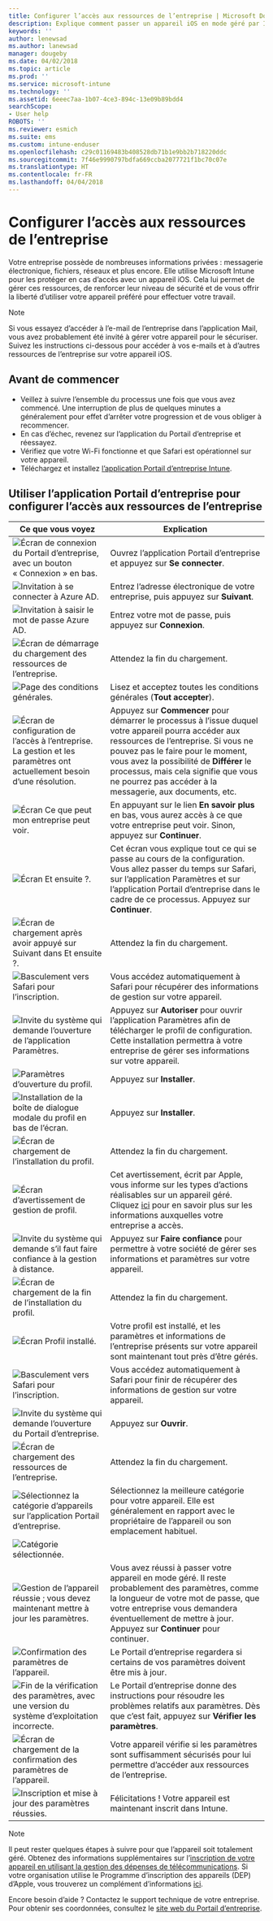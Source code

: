 ```yaml
---
title: Configurer l’accès aux ressources de l’entreprise | Microsoft Docs
description: Explique comment passer un appareil iOS en mode géré par Intune.
keywords: ''
author: lenewsad
ms.author: lanewsad
manager: dougeby
ms.date: 04/02/2018
ms.topic: article
ms.prod: ''
ms.service: microsoft-intune
ms.technology: ''
ms.assetid: 6eeec7aa-1b07-4ce3-894c-13e09b89bdd4
searchScope:
- User help
ROBOTS: ''
ms.reviewer: esmich
ms.suite: ems
ms.custom: intune-enduser
ms.openlocfilehash: c29c01169483b408528db71b1e9bb2b718220ddc
ms.sourcegitcommit: 7f46e9990797bdfa669ccba2077721f1bc70c07e
ms.translationtype: HT
ms.contentlocale: fr-FR
ms.lasthandoff: 04/04/2018
---
```

# <a name="set-up-access-to-your-company-resources"></a>Configurer l’accès aux ressources de l’entreprise

Votre entreprise possède de nombreuses informations privées : messagerie électronique, fichiers, réseaux et plus encore. Elle utilise Microsoft Intune pour les protéger en cas d’accès avec un appareil iOS. Cela lui permet de gérer ces ressources, de renforcer leur niveau de sécurité et de vous offrir la liberté d’utiliser votre appareil préféré pour effectuer votre travail.

> [!NOTE]
> Si vous essayez d’accéder à l’e-mail de l’entreprise dans l’application Mail, vous avez probablement été invité à gérer votre appareil pour le sécuriser. Suivez les instructions ci-dessous pour accéder à vos e-mails et à d’autres ressources de l’entreprise sur votre appareil iOS.

## <a name="before-you-start"></a>Avant de commencer

- Veillez à suivre l’ensemble du processus une fois que vous avez commencé. Une interruption de plus de quelques minutes a généralement pour effet d’arrêter votre progression et de vous obliger à recommencer.
- En cas d’échec, revenez sur l’application du Portail d’entreprise et réessayez.
- Vérifiez que votre Wi-Fi fonctionne et que Safari est opérationnel sur votre appareil.
- Téléchargez et installez [l’application Portail d’entreprise Intune](install-and-sign-in-to-the-intune-company-portal-app-ios.md).


## <a name="using-the-company-portal-app-to-set-up-access-to-company-resources"></a>Utiliser l’application Portail d’entreprise pour configurer l’accès aux ressources de l’entreprise

|Ce que vous voyez|Explication|
|---|---|
|![Écran de connexion du Portail d’entreprise, avec un bouton « Connexion » en bas.](./media/ios-01-cp-enroll-1802.png)|Ouvrez l’application Portail d’entreprise et appuyez sur **Se connecter**.|
|![Invitation à se connecter à Azure AD.](./media/ios-02-cp-enroll-1802.png)|Entrez l’adresse électronique de votre entreprise, puis appuyez sur **Suivant**.|
|![Invitation à saisir le mot de passe Azure AD.](./media/ios-03-cp-enroll-1802.png)|Entrez votre mot de passe, puis appuyez sur **Connexion**.|
|![Écran de démarrage du chargement des ressources de l’entreprise.](./media/ios-04-cp-enroll-1802.png)|Attendez la fin du chargement.|
|![Page des conditions générales.](./media/ios-05-cp-enroll-1802.png)|Lisez et acceptez toutes les conditions générales (**Tout accepter**).|
|![Écran de configuration de l’accès à l’entreprise. La gestion et les paramètres ont actuellement besoin d’une résolution.](./media/ios-06-cp-enroll-1802.png)|Appuyez sur **Commencer** pour démarrer le processus à l’issue duquel votre appareil pourra accéder aux ressources de l’entreprise. Si vous ne pouvez pas le faire pour le moment, vous avez la possibilité de **Différer** le processus, mais cela signifie que vous ne pourrez pas accéder à la messagerie, aux documents, etc.|
|![Écran Ce que peut mon entreprise peut voir.](./media/ios-07-cp-enroll-1802.png)|En appuyant sur le lien **En savoir plus** en bas, vous aurez accès à ce que votre entreprise peut voir. Sinon, appuyez sur **Continuer**.|
|![Écran Et ensuite ?.](./media/ios-08-cp-enroll-1802.png)|Cet écran vous explique tout ce qui se passe au cours de la configuration. Vous allez passer du temps sur Safari, sur l’application Paramètres et sur l’application Portail d’entreprise dans le cadre de ce processus. Appuyez sur **Continuer**.|
|![Écran de chargement après avoir appuyé sur Suivant dans Et ensuite ?.](./media/ios-09-cp-enroll-1802.png)|Attendez la fin du chargement.|
|![Basculement vers Safari pour l’inscription.](./media/ios-7-cp-enroll-1711.png)|Vous accédez automatiquement à Safari pour récupérer des informations de gestion sur votre appareil.|
|![Invite du système qui demande l’ouverture de l’application Paramètres.](./media/ios-8-cp-enroll-1711.png)|Appuyez sur **Autoriser** pour ouvrir l’application Paramètres afin de télécharger le profil de configuration. Cette installation permettra à votre entreprise de gérer ses informations sur votre appareil.|
|![Paramètres d’ouverture du profil.](./media/ios-9-cp-enroll-1711.png)|Appuyez sur **Installer**.|
|![Installation de la boîte de dialogue modale du profil en bas de l’écran.](./media/ios-10-cp-enroll-1711.png)|Appuyez sur **Installer**.|
|![Écran de chargement de l’installation du profil.](./media/ios-11-cp-enroll-1711.png)|Attendez la fin du chargement.|
|![Écran d’avertissement de gestion de profil.](./media/ios-12-cp-enroll-1711.png)|Cet avertissement, écrit par Apple, vous informe sur les types d’actions réalisables sur un appareil géré. Cliquez [ici](what-info-can-your-company-see-when-you-enroll-your-device-in-intune.md) pour en savoir plus sur les informations auxquelles votre entreprise a accès.|
|![Invite du système qui demande s’il faut faire confiance à la gestion à distance.](./media/ios-13-cp-enroll-1711.png)|Appuyez sur **Faire confiance** pour permettre à votre société de gérer ses informations et paramètres sur votre appareil.|
|![Écran de chargement de la fin de l’installation du profil.](./media/ios-14-cp-enroll-1711.png)|Attendez la fin du chargement.|
|![Écran Profil installé.](./media/ios-15-cp-enroll-1711.png)|Votre profil est installé, et les paramètres et informations de l’entreprise présents sur votre appareil sont maintenant tout près d’être gérés.|
|![Basculement vers Safari pour l’inscription.](./media/ios-16-cp-enroll-1711.png)|Vous accédez automatiquement à Safari pour finir de récupérer des informations de gestion sur votre appareil. |
|![Invite du système qui demande l’ouverture du Portail d’entreprise.](./media/ios-17-cp-enroll-1711.png)|Appuyez sur **Ouvrir**.|
|![Écran de chargement des ressources de l’entreprise.](./media/ios-21-cp-enroll-1802.png)|Attendez la fin du chargement.|
|![Sélectionnez la catégorie d’appareils sur l’application Portail d’entreprise.](./media/ios-22-cp-enroll-1802.png)|Sélectionnez la meilleure catégorie pour votre appareil. Elle est généralement en rapport avec le propriétaire de l’appareil ou son emplacement habituel.|
|![Catégorie sélectionnée.](./media/ios-23-cp-enroll-1802.png)||
|![Gestion de l’appareil réussie ; vous devez maintenant mettre à jour les paramètres.](./media/ios-24-cp-enroll-1802.png)|Vous avez réussi à passer votre appareil en mode géré. Il reste probablement des paramètres, comme la longueur de votre mot de passe, que votre entreprise vous demandera éventuellement de mettre à jour. Appuyez sur **Continuer** pour continuer.|
|![Confirmation des paramètres de l’appareil.](./media/ios-25-cp-enroll-1802.png)|Le Portail d’entreprise regardera si certains de vos paramètres doivent être mis à jour.|
|![Fin de la vérification des paramètres, avec une version du système d’exploitation incorrecte.](./media/ios-26-cp-enroll-1802.png)|Le Portail d’entreprise donne des instructions pour résoudre les problèmes relatifs aux paramètres. Dès que c’est fait, appuyez sur **Vérifier les paramètres**.|
|![Écran de chargement de la confirmation des paramètres de l’appareil.](./media/ios-27-cp-enroll-1802.png)|Votre appareil vérifie si les paramètres sont suffisamment sécurisés pour lui permettre d’accéder aux ressources de l’entreprise.|
|![Inscription et mise à jour des paramètres réussies.](./media/ios-28-cp-enroll-1802.png)|Félicitations ! Votre appareil est maintenant inscrit dans Intune.|

> [!Note]
> Il peut rester quelques étapes à suivre pour que l’appareil soit totalement géré. Obtenez des informations supplémentaires sur l’[inscription de votre appareil en utilisant la gestion des dépenses de télécommunications](enroll-your-device-with-telecom-expense-management-ios.md). Si votre organisation utilise le Programme d’inscription des appareils (DEP) d’Apple, vous trouverez un complément d’informations [ici](enroll-your-device-dep-ios.md).

Encore besoin d’aide ? Contactez le support technique de votre entreprise. Pour obtenir ses coordonnées, consultez le [site web du Portail d’entreprise](https://portal.manage.microsoft.com#HelpDeskDialog).
